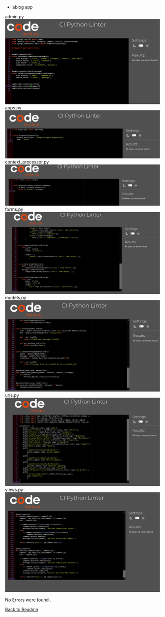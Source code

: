 - ablog app

admin.py
![admin](https://github.com/PeterSvk1/P4djangoSWfinalBlog/blob/main/pyvalidation/admin.png)
apps.py
![apps](https://github.com/PeterSvk1/P4djangoSWfinalBlog/blob/main/pyvalidation/apps.png)
context_processor.py
![context](https://github.com/PeterSvk1/P4djangoSWfinalBlog/blob/main/pyvalidation/contextp.png)
forms.py
![dorms](https://github.com/PeterSvk1/P4djangoSWfinalBlog/blob/main/pyvalidation/forms.png)
models.py
![models](https://github.com/PeterSvk1/P4djangoSWfinalBlog/blob/main/pyvalidation/models.png)
urls.py
![urls](https://github.com/PeterSvk1/P4djangoSWfinalBlog/blob/main/pyvalidation/urls.png)
views.py
![views1](https://github.com/PeterSvk1/P4djangoSWfinalBlog/blob/main/pyvalidation/views1.png)

No Errors were found .

[Back to Readme](https://github.com/PeterSvk1/P4djangoSWfinalBlog/blob/main/README.md)